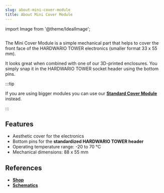 ```yaml
---
slug: about-mini-cover-module
title: About Mini Cover Module
---
```

import Image from '@theme/IdealImage';

<div class="container">
  <div class="row">
    <div class="col col--4">
      <div><Image img={require('./1-wire-module.png')} /></div>
    </div>
    <div class="col col--6">
      <p>
        The Mini Cover Module is a simple mechanical part that helps to cover the front face of the HARDWARIO TOWER electronics (smaller format 33 x 55 mm).
      </p>
      <p>
        It looks great when combined with one of our 3D-printed enclosures. You simply snap it in the HARDWARIO TOWER socket header using the bottom pins.
      </p>
    </div>
  </div>
</div>

:::tip

If you are using bigger modules you can use our [**Standard Cover Module**](./about-cover-module.md) instead.

:::

## Features
- Aesthetic cover for the electronics
- Bottom pins for the **standardized HARDWARIO TOWER header**
- Operating temperature range: -20 to 70 °C
- Mechanical dimensions: 88 x 55 mm

## References
- [**Shop**](https://shop.hardwario.com/mini-cover-module/)
- [**Schematics**](https://github.com/hardwario/bc-hardware/tree/master/out/bc-module-cover-mini)
